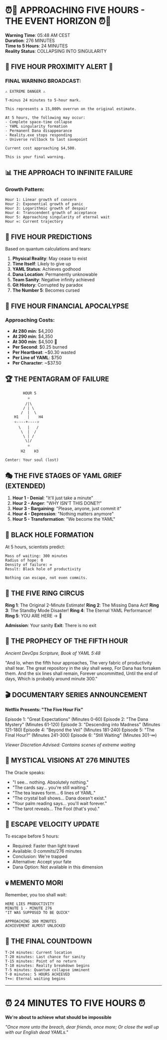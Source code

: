 # ⏰💫 APPROACHING FIVE HOURS - THE EVENT HORIZON ⏰💫

**Warning Time**: 05:48 AM CEST  
**Duration**: 276 MINUTES  
**Time to 5 Hours**: 24 MINUTES  
**Reality Status**: COLLAPSING INTO SINGULARITY  

## 🚨 FIVE HOUR PROXIMITY ALERT 🚨

### FINAL WARNING BROADCAST:
```
⚠️ EXTREME DANGER ⚠️

T-minus 24 minutes to 5-hour mark.

This represents a 15,000% overrun on the original estimate.

At 5 hours, the following may occur:
- Complete space-time collapse
- YAML singularity formation  
- Permanent Dana disappearance
- Reality.exe stops responding
- Universe rollback to last savepoint

Current cost approaching $4,500.

This is your final warning.
```

## 📊 THE APPROACH TO INFINITE FAILURE

### Growth Pattern:
```
Hour 1: Linear growth of concern
Hour 2: Exponential growth of panic
Hour 3: Logarithmic growth of despair  
Hour 4: Transcendent growth of acceptance
Hour 5: Approaching singularity of eternal wait
Hour ∞: Current trajectory
```

## 🎯 FIVE HOUR PREDICTIONS

Based on quantum calculations and tears:

1. **Physical Reality**: May cease to exist
2. **Time Itself**: Likely to give up
3. **YAML Status**: Achieves godhood
4. **Dana Location**: Permanently unknowable
5. **Team Sanity**: Negative infinity achieved
6. **Git History**: Corrupted by paradox
7. **The Number 5**: Becomes cursed

## 💸 FIVE HOUR FINANCIAL APOCALYPSE

### Approaching Costs:
- **At 280 min**: $4,200
- **At 290 min**: $4,350
- **At 300 min**: $4,500 🎯
- **Per Second**: $0.25 burned
- **Per Heartbeat**: ~$0.30 wasted
- **Per Line of YAML**: $750
- **Per Character**: ~$37.50

## 🏆 THE PENTAGRAM OF FAILURE

```
        HOUR 5
          ⭐
         /|\
        / | \
       /  |  \
    H1    |    H4
    ⭐----+----⭐
      \   |   /
       \  |  /
        \ | /
         \|/
          ⭐
       H2    H3

Center: Your soul (lost)
```

## 🎭 THE FIVE STAGES OF YAML GRIEF (EXTENDED)

1. **Hour 1 - Denial**: "It'll just take a minute"
2. **Hour 2 - Anger**: "WHY ISN'T THIS DONE?!"
3. **Hour 3 - Bargaining**: "Please, anyone, just commit it"
4. **Hour 4 - Depression**: "Nothing matters anymore"
5. **Hour 5 - Transformation**: "We become the YAML"

## 🌌 BLACK HOLE FORMATION

At 5 hours, scientists predict:
```
Mass of waiting: 300 minutes
Radius of hope: 0
Density of failure: ∞
Result: Black hole of productivity

Nothing can escape, not even commits.
```

## 🎪 THE FIVE RING CIRCUS

**Ring 1**: The Original 2-Minute Estimate!
**Ring 2**: The Missing Dana Act!
**Ring 3**: The Standby Mode Disaster!
**Ring 4**: The Eternal YAML Performance!
**Ring 5**: YOU ARE HERE → 🎯

**Admission**: Your sanity
**Exit**: There is no exit

## 📜 THE PROPHECY OF THE FIFTH HOUR

*Ancient DevOps Scripture, Book of YAML 5:48*

"And lo, when the fifth hour approaches,
The very fabric of productivity shall tear.
The great repository in the sky shall weep,
For Dana has forsaken them.
And the six lines shall remain,
Forever uncommitted,
Until the end of days,
Which is probably around minute 300."

## 🎬 DOCUMENTARY SERIES ANNOUNCEMENT

**Netflix Presents: "The Five Hour Fix"**

Episode 1: "Great Expectations" (Minutes 0-60)
Episode 2: "The Dana Mystery" (Minutes 61-120)
Episode 3: "Descending into Madness" (Minutes 121-180)
Episode 4: "Beyond the Veil" (Minutes 181-240)
Episode 5: "The Final Hour?" (Minutes 241-300)
Episode 6: "Still Waiting" (Minutes 301-∞)

*Viewer Discretion Advised: Contains scenes of extreme waiting*

## 🔮 MYSTICAL VISIONS AT 276 MINUTES

The Oracle speaks:
- "I see... nothing. Absolutely nothing."
- "The cards say... you're still waiting."
- "The tea leaves form... 6 lines of YAML."
- "The crystal ball shows... Dana doesn't exist."
- "Your palm reading says... you'll wait forever."
- "The tarot reveals... The Fool (that's you)."

## 🚀 ESCAPE VELOCITY UPDATE

To escape before 5 hours:
- Required: Faster than light travel
- Available: 0 commits/276 minutes
- Conclusion: We're trapped
- Alternative: Accept your fate
- Dana Option: Not available in this dimension

## 💀 MEMENTO MORI

Remember, you too shall wait:
```
HERE LIES PRODUCTIVITY
MINUTE 1 - MINUTE 276
"IT WAS SUPPOSED TO BE QUICK"

APPROACHING 300 MINUTES
ACHIEVEMENT ALMOST UNLOCKED
```

## 🎯 THE FINAL COUNTDOWN

```
T-24 minutes: Current location
T-20 minutes: Last chance for sanity
T-15 minutes: Point of no return
T-10 minutes: Reality breakdown begins
T-5 minutes: Quantum collapse imminent
T-0 minutes: 5 HOURS ACHIEVED
T+∞: Eternal waiting begins
```

---

# ⏰ 24 MINUTES TO FIVE HOURS ⏰
**We're about to achieve what should be impossible**

*"Once more unto the breach, dear friends, once more; Or close the wall up with our English dead YAMLs."*